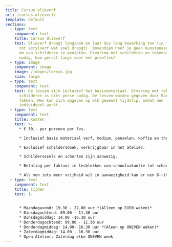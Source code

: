 ```yaml
---
title: Cursus olieverf
url: /cursus-olieverf/
template: default
sections:
  - type: text
    component: text
    title: Cursus Olieverf
    text: Olieverf droogt langzaam en laat dus lang bewerking toe (in tegenstelling
      tot acrylverf wat snel droogt). Bovendien hoef je geen kunstenaar te zijn
      om van schilderen te genieten. Ervaring met schilderen en tekenen is niet
      nodig, kom gerust langs voor een proefles!
  - type: image
    component: image
    image: /images/terras.jpg
    size: large
  - type: text
    component: text
    text: De lessen zijn inclusief het basismateriaal. Ervaring met tekenen en
      schilderen is niet perse nodig. De lessen worden gegeven door Marijke
      Takken. Men kan zich opgeven op elk gewenst tijdstip, omdat men
      individueel werkt.
  - type: text
    component: text
    title: Kosten
    text: >-
      * € 30,- per persoon per les.

      * Inclusief basis materiaal verf, medium, penselen, koffie en thee.

      * Exclusief schildersdoek, verkrijgbaar in het atelier.

      * Schildersezels en schorten zijn aanwezig.

      * Betaling per faktuur in lesblokken van schoolvakantie tot schoolvakantie a €30,- per les

      * Als men iets meer vrijheid wil in aanwezigheid kan er een 8-rittenkaart gekocht worden voor €225,- Deze kaart blijft langdurig geldig.
  - type: text
    component: text
    title: Tijden
    text: |-
      

      * Maandagavond: 19.30 - 22.00 uur *(Alleen op EVEN weken)*
      * Dinsdagochtend: 09.00 - 11.30 uur
      * Dinsdagmiddag: 14.00 -16.30 uur
      * Donderdagochtend: 09.00 - 11.30 uur
      * Donderdagmiddag: 14.00- 16.30 uur *(Aleen op ONEVEN weken)*
      * Zaterdagmiddag: 14.00 - 16.30 uur
      * Open Atelier: Zaterdag elke ONEVEN week
---
```

